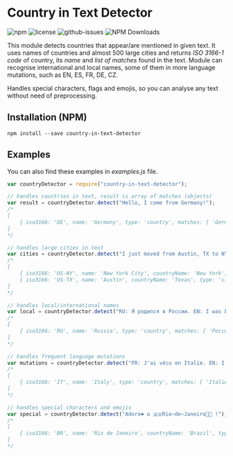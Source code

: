 # Country in Text Detector

![npm](https://img.shields.io/npm/v/country-in-text-detector.svg) ![license](https://img.shields.io/npm/l/country-in-text-detector.svg) ![github-issues](https://img.shields.io/github/issues/jan-rus/country-in-text-detector.svg) ![NPM Downloads](https://img.shields.io/npm/dt/country-in-text-detector.svg)

This module detects countries that appear/are mentioned in given text. It uses
names of countries and almost 500 large cities and returns *ISO 3166-1 code*
of country, its *name* and *list of matches* found in the text. Module can
recognise international and local names, some of them in more language mutations,
such as EN, ES, FR, DE, CZ.

Handles special characters, flags and emojis, so you can analyse any text
without need of preprocessing.


## Installation (NPM)

	npm install --save country-in-text-detector


## Examples

You can also find these examples in *examples.js* file.

```javascript
var countryDetector = require("country-in-text-detector");

// handles countries in text, result is array of matches (objects)
var result = countryDetector.detect("Hello, I come from Germany!");
/*
[
	{ iso3166: 'DE', name: 'Germany', type: 'country', matches: [ 'Germany' ] }
]
*/

// handles large cities in text
var cities = countryDetector.detect("I just moved from Austin, TX to NYC.");
/*
[
	{ iso3166: 'US-NY', name: 'New York City', countryName: 'New York',  type: 'city', matches: [ 'NYC' ] },
	{ iso3166: 'US-TX', name: 'Austin', countryName: 'Texas', type: 'city', matches: [ 'Austin, TX' ] }
]
*/

// handles local/international names
var local = countryDetector.detect("RU: Я родился в России. EN: I was born in Russia.");
/*
[
	{ iso3166: 'RU', name: 'Russia', type: 'country', matches: [ 'России', 'Russia' ] }
]
*/

// handles frequent language mutations
var mutations = countryDetector.detect("FR: J'ai vécu en Italie. EN: I lived in Italy.");
/*
[
	{ iso3166: 'IT', name: 'Italy', type: 'country', matches: [ 'Italie', 'Italy' ] }
]
*/

// handles special characters and emojis
var special = countryDetector.detect("Adoro❤️ o 🇧🇷Rio~de~Janeiro💃🏼 !");
/*
[
	{ iso3166: 'BR', name: 'Rio de Janeiro', countryName: 'Brazil', type: 'city', matches: [ 'Rio~de~Janeiro' ] }
]
*/
```